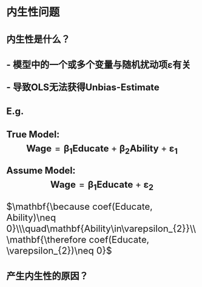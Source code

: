<font size=5>

### $\textbf{内生性问题}$
#### $\textbf{内生性是什么？}$
$\textbf{- 模型中的一个或多个变量与随机扰动项}\mathbf{\varepsilon}\textbf{有关}$

$\textbf{- 导致OLS无法获得Unbias-Estimate}$

#### $\textbf{E.g.}$
$\textbf{True Model: }$
$$\textbf{Wage} = \mathbf{\beta_{1}}\textbf{Educate}+\mathbf{\beta_{2}}\textbf{Ability}+\mathbf{\varepsilon_{1}}$$

$\textbf{Assume Model: }$
$$\textbf{Wage} = \mathbf{\beta_{1}}\textbf{Educate}+\mathbf{\varepsilon_{2}}$$

$\mathbf{\because coef(Educate, Ability)\neq 0}\\\quad\mathbf{Ability\in\varepsilon_{2}}\\
\mathbf{\therefore coef(Educate, \varepsilon_{2})\neq 0}$

#### $\textbf{产生内生性的原因？}$
